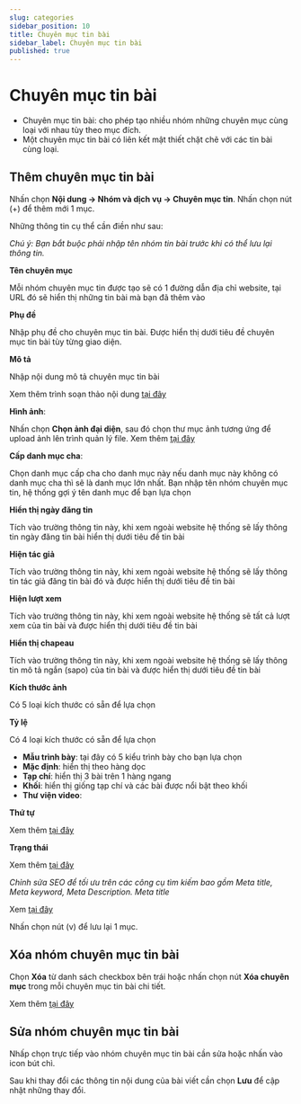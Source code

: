 ```yaml
---
slug: categories
sidebar_position: 10
title: Chuyên mục tin bài
sidebar_label: Chuyên mục tin bài
published: true
---
```

# Chuyên mục tin bài

- Chuyên mục tin bài: cho phép tạo nhiều nhóm những chuyên mục cùng loại với nhau tùy theo mục đích.
- Một chuyên mục tin bài có liên kết mật thiết chặt chẽ với các tin bài cùng loại.

## Thêm chuyên mục tin bài

Nhấn chọn **Nội dung -> Nhóm và dịch vụ -> Chuyên mục tin**. Nhấn chọn nút (+) để thêm mới 1 mục.

Những thông tin cụ thể cần điền như sau:

*Chú ý: Bạn bắt buộc phải nhập tên nhóm tin bài trước khi có thể lưu lại thông tin.*

**Tên chuyên mục**

Mỗi nhóm chuyên mục tin được tạo sẽ có 1 đường dẫn địa chỉ website, tại URL đó sẽ hiển thị những tin bài mà bạn đã thêm vào

**Phụ đề**

Nhập phụ đề cho chuyên mục tin bài. Được hiển thị dưới tiêu đề chuyên mục tin bài tùy từng giao diện.

**Mô tả**

Nhập nội dung mô tả chuyên mục tin bài

Xem thêm trình soạn thảo nội dung [tại đây](https://mkmate.osd.vn/docs/common/tinymce)

**Hình ảnh**:

Nhấn chọn **Chọn ảnh đại diện**, sau đó chọn thư mục ảnh tương ứng để upload ảnh lên trình quản lý file. Xem thêm [tại đây](https://mkmate.osd.vn/docs/common/finder#nh%E1%BB%AFng-t%C3%ADnh-n%C4%83ng-c%C6%A1-b%E1%BA%A3n)

**Cấp danh mục cha**:

Chọn danh mục cấp cha cho danh mục này nếu danh mục này không có danh mục cha thì sẽ là danh mục lớn nhất. Bạn nhập tên nhóm chuyên mục tin, hệ thống gợi ý tên danh mục để bạn lựa chọn

**Hiển thị ngày đăng tin**

Tích vào trường thông tin này, khi xem ngoài website hệ thống sẽ lấy thông tin ngày đăng tin bài hiển thị dưới tiêu đề tin bài

**Hiện tác giả**

Tích vào trường thông tin này, khi xem ngoài website hệ thống sẽ lấy thông tin tác giả đăng tin bài đó và được hiển thị dưới tiêu đề tin bài

**Hiện lượt xem**

Tích vào trường thông tin này, khi xem ngoài website hệ thống sẽ tất cả lượt xem của tin bài và được hiển thị dưới tiêu đề tin bài

**Hiển thị chapeau**

Tích vào trường thông tin này, khi xem ngoài website hệ thống sẽ lấy thông tin mô tả ngắn (sapo) của tin bài và được hiển thị dưới tiêu đề tin bài

**Kích thước ảnh**

Có 5 loại kích thước có sẵn để lựa chọn

**Tỷ lệ**

Có 4 loại kích thước có sẵn để lựa chọn

- **Mẫu trình bày**: tại đây có 5 kiểu trình bày cho bạn lựa chọn
- **Mặc định**: hiển thị theo hàng dọc
- **Tạp chí**: hiển thị 3 bài trên 1 hàng ngang
- **Khối**: hiển thị giống tạp chí và các bài được nổi bật theo khối
- **Thư viện video**:

**Thứ tự**

Xem thêm [tại đây](https://mkmate.osd.vn/docs/common/logic/#th%E1%BB%A9-t%E1%BB%B1-s%E1%BA%AFp-x%E1%BA%BFp-l%C3%A0-s%E1%BB%91-ch%E1%BB%89-%C4%91%E1%BB%8Bnh)

**Trạng thái**

Xem thêm [tại đây](https://mkmate.osd.vn/docs/common/logic/#tr%E1%BA%A1ng-th%C3%A1i)

*Chỉnh sửa SEO để tối ưu trên các công cụ tìm kiếm bao gồm Meta title, Meta keyword, Meta Description.
Meta title*

Xem [tại đây](https://mkmate.osd.vn/docs/seo/serp)

Nhấn chọn nút (v) để lưu lại 1 mục.

## Xóa nhóm chuyên mục tin bài

Chọn **Xóa** từ danh sách checkbox bên trái hoặc nhấn chọn nút **Xóa chuyên mục** trong mỗi chuyên mục tin bài chi tiết.

Xem thêm [tại đây](https://mkmate.osd.vn/docs/common/logic#x%C3%B3a-c%C3%A1c-m%E1%BB%A5c-c%C3%A1c-th%C3%A0nh-ph%E1%BA%A7n-th%C3%B4ng-tin)

## Sửa nhóm chuyên mục tin bài

Nhấp chọn trực tiếp vào nhóm chuyên mục tin bài cần sửa hoặc nhấn vào icon bút chì.

Sau khi thay đổi các thông tin nội dung của bài viết cần chọn **Lưu** để cập nhật những thay đổi.

